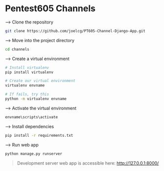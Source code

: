 # Pentest605 Channels

--> Clone the repository
```bash
git clone https://github.com/joelcg/PT605-Channel-Django-App.git

```

--> Move into the project directory
```bash
cd channels

```

--> Create a virtual environment
```bash
# Install virtualenv
pip install virtualenv

# Create our virtual environment
virtualenv envname

# If fails, try this
python -m virtualenv envname

```

--> Activate the virtual environment
```bash
envname\scripts\activate

```

--> Install dependencies
```bash
pip install -r requirements.txt

```

--> Run web app
```bash
python manage.py runserver

```

> Development server web app is accessible here: http://127.0.0.1:8000/